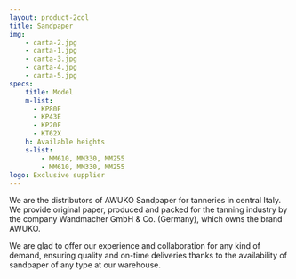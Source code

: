 ```yaml
---
layout: product-2col
title: Sandpaper
img:
    - carta-2.jpg
    - carta-1.jpg
    - carta-3.jpg
    - carta-4.jpg
    - carta-5.jpg
specs:
    title: Model
    m-list:
      - KP80E
      - KP43E
      - KP20F
      - KT62X
    h: Available heights
    s-list:
        - MM610, MM330, MM255
        - MM610, MM330, MM255
logo: Exclusive supplier
---
```


We are the distributors of AWUKO Sandpaper for tanneries in central Italy. We provide original paper, produced and packed for the tanning industry by the company Wandmacher GmbH & Co. (Germany), which owns the brand AWUKO.

We are glad to offer our experience and collaboration for any kind of demand, ensuring quality and on-time deliveries thanks to the availability of sandpaper of any type at our warehouse.

